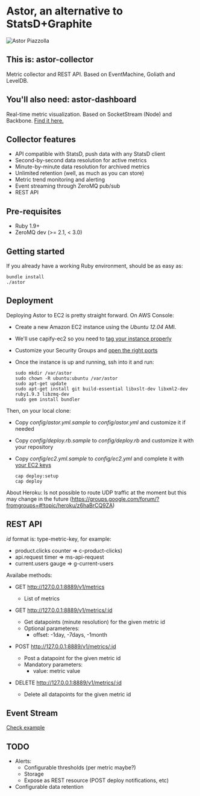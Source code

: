 Astor, an alternative to StatsD+Graphite
========================================

![Astor Piazzolla](http://i.imgur.com/TPuRo.jpg)

This is: astor-collector
---------------
Metric collector and REST API. Based on EventMachine, Goliath and LevelDB.

You'll also need: astor-dashboard
---------------
Real-time metric visualization. Based on SocketStream (Node) and Backbone. [Find it here.](https://github.com/malditogeek/astor-dashboard)

Collector features
------------------

  * API compatible with StatsD, push data with any StatsD client
  * Second-by-second data resolution for active metrics
  * Minute-by-minute data resolution for archived metrics
  * Unlimited retention (well, as much as you can store)
  * Metric trend monitoring and alerting
  * Event streaming through ZeroMQ pub/sub
  * REST API

Pre-requisites
--------------

  * Ruby 1.9+
  * ZeroMQ dev (>= 2.1, < 3.0)

Getting started
---------------

If you already have a working Ruby environment, should be as easy as:

    bundle install
    ./astor

Deployment
----------

Deploying Astor to EC2 is pretty straight forward. On AWS Console:

  * Create a new Amazon EC2 instance using the _Ubuntu 12.04_ AMI.
  * We'll use capify-ec2 so you need to [tag your instance properly](http://i.imgur.com/owe8P.png)
  * Customize your Security Groups and [open the right ports](http://i.imgur.com/BnBei.png)
  * Once the instance is up and running, ssh into it and run:


        sudo mkdir /var/astor
        sudo chown -R ubuntu:ubuntu /var/astor
        sudo apt-get update
        sudo apt-get install git build-essential libxslt-dev libxml2-dev ruby1.9.3 libzmq-dev
        sudo gem install bundler


Then, on your local clone:

  * Copy _config/astor.yml.sample_ to _config/astor.yml_ and customize it if needed 
  * Copy _config/deploy.rb.sample_ to _config/deploy.rb_ and customize it with your repository
  * Copy _config/ec2.yml.sample_ to _config/ec2.yml_ and complete it with [your EC2 keys](http://i.imgur.com/UM9sa.png)


        cap deploy:setup
        cap deploy


About Heroku: Is not possible to route UDP traffic at the moment but this may change in the future (https://groups.google.com/forum/?fromgroups=#!topic/heroku/z6haBrCQ9ZA)

REST API
--------

_id_ format is: type-metric-key, for example: 

  * product.clicks counter => c-product-clicks)
  * api.request timer => ms-api-request
  * current.users gauge => g-current-users

Availabe methods:

  * GET http://127.0.0.1:8889/v1/metrics
    * List of metrics

  * GET http://127.0.0.1:8889/v1/metrics/:id
    * Get datapoints (minute resolution) for the given metric id
    * Optional parameteres:
      * offset: -1day, -7days, -1month

  * POST http://127.0.0.1:8889/v1/metrics/:id
    * Post a datapoint for the given metric id
    * Mandatory parameters:
      * value: metric value

  * DELETE http://127.0.0.1:8889/v1/metrics/:id 
    * Delete all datapoints for the given metric id

Event Stream
------------

[Check example](https://github.com/malditogeek/astor-collector/blob/master/examples/stream_consumer.rb)
  
TODO
----

  * Alerts:
    - Configurable thresholds (per metric maybe?)
    - Storage
    - Expose as REST resource (POST deploy notifications, etc)
  * Configurable data retention
